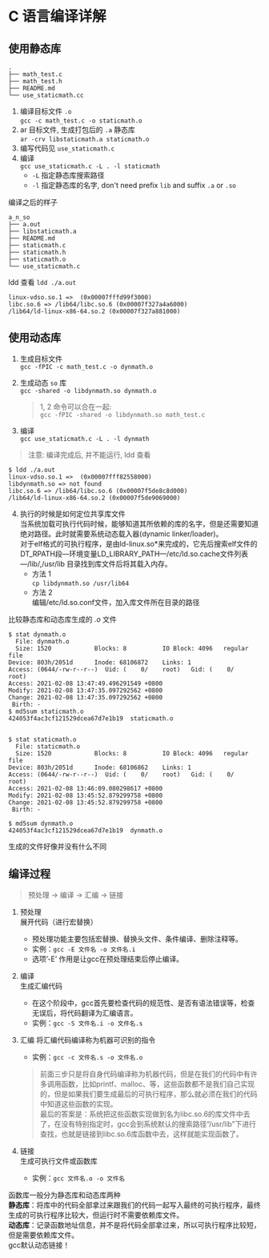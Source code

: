 # C 语言编译详解

## 使用静态库  

```
.
├── math_test.c
├── math_test.h
├── README.md
└── use_staticmath.cc
```

1. 编译目标文件 `.o`  
`gcc -c math_test.c -o staticmath.o`  
2. ar 目标文件, 生成打包后的 `.a` 静态库  
`ar -crv libstaticmath.a staticmath.o`  
3. 编写代码见 `use_staticmath.c`  
4. 编译  
`gcc use_staticmath.c -L . -l staticmath`  
    - `-L` 指定静态库搜索路径  
    - `-l` 指定静态库的名字, don't need prefix `lib` and suffix `.a` or `.so`  

编译之后的样子

```
a_n_so
├── a.out
├── libstaticmath.a
├── README.md
├── staticmath.c
├── staticmath.h
├── staticmath.o
└── use_staticmath.c
```

ldd 查看 `ldd ./a.out`  
```
linux-vdso.so.1 =>  (0x00007fffd99f3000)
libc.so.6 => /lib64/libc.so.6 (0x00007f327a4a6000)
/lib64/ld-linux-x86-64.so.2 (0x00007f327a881000)
```  

## 使用动态库

1. 生成目标文件  
`gcc -fPIC -c math_test.c -o dynmath.o`
2. 生成动态 `so` 库  
`gcc -shared -o libdynmath.so dynmath.o`

   > 1, 2 命令可以合在一起:  
   > `gcc -fPIC -shared -o libdynmath.so math_test.c`

3. 编译  
`gcc use_staticmath.c -L . -l dynmath`

> 注意: 编译完成后, 并不能运行, ldd 查看

```
$ ldd ./a.out 
linux-vdso.so.1 =>  (0x00007fff82558000)
libdynmath.so => not found
libc.so.6 => /lib64/libc.so.6 (0x00007f5de8c8d000)
/lib64/ld-linux-x86-64.so.2 (0x00007f5de9069000)
```

4. 执行的时候是如何定位共享库文件  
当系统加载可执行代码时候，能够知道其所依赖的库的名字，但是还需要知道绝对路径。此时就需要系统动态载入器(dynamic linker/loader)。  
对于elf格式的可执行程序，是由ld-linux.so*来完成的，它先后搜索elf文件的 DT_RPATH段—环境变量LD_LIBRARY_PATH—/etc/ld.so.cache文件列表—/lib/,/usr/lib 目录找到库文件后将其载入内存。  
    - 方法 1  
    `cp libdynmath.so /usr/lib64`
    - 方法 2  
    编辑/etc/ld.so.conf文件，加入库文件所在目录的路径  

比较静态库和动态库生成的 *.o* 文件  
```
$ stat dynmath.o
  File: dynmath.o
  Size: 1520            Blocks: 8          IO Block: 4096   regular file
Device: 803h/2051d      Inode: 68106872    Links: 1
Access: (0644/-rw-r--r--)  Uid: (    0/    root)   Gid: (    0/    root)
Access: 2021-02-08 13:47:49.496291549 +0800
Modify: 2021-02-08 13:47:35.097292562 +0800
Change: 2021-02-08 13:47:35.097292562 +0800
 Birth: -
$ md5sum staticmath.o
424053f4ac3cf121529dcea67d7e1b19  staticmath.o


$ stat staticmath.o 
  File: staticmath.o
  Size: 1520            Blocks: 8          IO Block: 4096   regular file
Device: 803h/2051d      Inode: 68106862    Links: 1
Access: (0644/-rw-r--r--)  Uid: (    0/    root)   Gid: (    0/    root)
Access: 2021-02-08 13:46:09.080298617 +0800
Modify: 2021-02-08 13:45:52.879299758 +0800
Change: 2021-02-08 13:45:52.879299758 +0800
 Birth: -

$ md5sum dynmath.o
424053f4ac3cf121529dcea67d7e1b19  dynmath.o
```

生成的文件好像并没有什么不同  

## 编译过程  

> 预处理 -> 编译 -> 汇编 -> 链接

1. 预处理  
展开代码（进行宏替换）
    - 预处理功能主要包括宏替换、替换头文件、条件编译、删除注释等。
    - 实例：`gcc -E 文件名 -o 文件名.i`
    - 选项’-E’ 作用是让gcc在预处理结束后停止编译。

2. 编译  
生成汇编代码  
    - 在这个阶段中，gcc首先要检查代码的规范性、是否有语法错误等，检查无误后，将代码翻译为汇编语言。  
    - 实例：`gcc -S 文件名.i -o 文件名.s`  

3. 汇编
将汇编代码编译称为机器可识别的指令  
    - 实例：`gcc -c 文件名.s -o 文件名.o`  
    > 前面三步只是将自身代码编译称为机器代码，但是在我们的代码中有许多调用函数，比如printf、malloc、等，这些函数都不是我们自己实现的，但是如果我们要生成最后的可执行程序，那么就必须在我们的代码中知道这些函数的实现。  
    最后的答案是：系统把这些函数实现做到名为libc.so.6的库文件中去了，在没有特别指定时，gcc会到系统默认的搜索路径“/usr/lib”下进行查找，也就是链接到libc.so.6库函数中去，这样就能实现函数了。  

4. 链接  
生成可执行文件或函数库
    - 实例：`gcc 文件名.o -o 文件名`

函数库一般分为静态库和动态库两种  
**静态库**：将库中的代码全部拿过来跟我们的代码一起写入最终的可执行程序，最终生成的可执行程序比较大，但运行时不需要依赖库文件。  
**动态库**：记录函数地址信息，并不是将代码全部拿过来，所以可执行程序比较短，但是需要依赖库文件。  
gcc默认动态链接！
